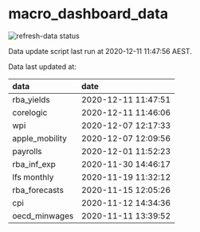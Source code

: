 
<!-- README.md is generated from README.Rmd. Please edit that file -->

# macro\_dashboard\_data

<!-- badges: start -->

![refresh-data
status](https://github.com/MattCowgill/macro_dashboard_data/workflows/refresh-data/badge.svg)

<!-- badges: end -->

Data update script last run at 2020-12-11 11:47:56 AEST.

Data last updated at:

| data            | date                |
| :-------------- | :------------------ |
| rba\_yields     | 2020-12-11 11:47:51 |
| corelogic       | 2020-12-11 11:46:06 |
| wpi             | 2020-12-07 12:17:33 |
| apple\_mobility | 2020-12-07 12:09:56 |
| payrolls        | 2020-12-01 11:52:23 |
| rba\_inf\_exp   | 2020-11-30 14:46:17 |
| lfs monthly     | 2020-11-19 11:32:12 |
| rba\_forecasts  | 2020-11-15 12:05:26 |
| cpi             | 2020-11-12 14:34:36 |
| oecd\_minwages  | 2020-11-11 13:39:52 |
